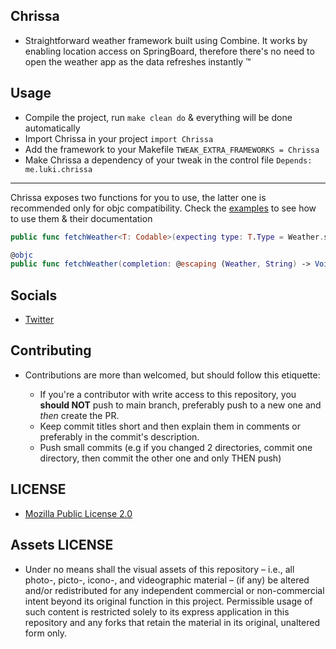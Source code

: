 ## Chrissa

* Straightforward weather framework built using Combine. It works by enabling location access on SpringBoard, therefore there's no need to open the weather app as the data refreshes instantly :tm:

## Usage

* Compile the project, run `make clean do` & everything will be done automatically
* Import Chrissa in your project `import Chrissa`
* Add the framework to your Makefile `TWEAK_EXTRA_FRAMEWORKS = Chrissa`
* Make Chrissa a dependency of your tweak in the control file `Depends: me.luki.chrissa`

---

Chrissa exposes two functions for you to use, the latter one is recommended only for objc compatibility. Check the [examples](./Examples) to see how to use them & their documentation
```swift
public func fetchWeather<T: Codable>(expecting type: T.Type = Weather.self) throws -> AnyPublisher<T, Error>

@objc
public func fetchWeather(completion: @escaping (Weather, String) -> Void) throws
```

## Socials

* [Twitter](https://twitter.com/Lukii120)

## Contributing

* Contributions are more than welcomed, but should follow this etiquette:

	* If you're a contributor with write access to this repository, you **should NOT** push to main branch, preferably push to a new one and *then* create the PR.
	* Keep commit titles short and then explain them in comments or preferably in the commit's description.
	* Push small commits (e.g if you changed 2 directories, commit one directory, then commit the other one and only THEN push)

## LICENSE

* [Mozilla Public License 2.0](https://www.mozilla.org/en-US/MPL/2.0/)

## Assets LICENSE

* Under no means shall the visual assets of this repository – i.e., all photo-, picto-, icono-, and videographic material – (if any) be altered and/or redistributed for any independent commercial or non-commercial intent beyond its original function in this project. Permissible usage of such content is restricted solely to its express application in this repository and any forks that retain the material in its original, unaltered form only.
